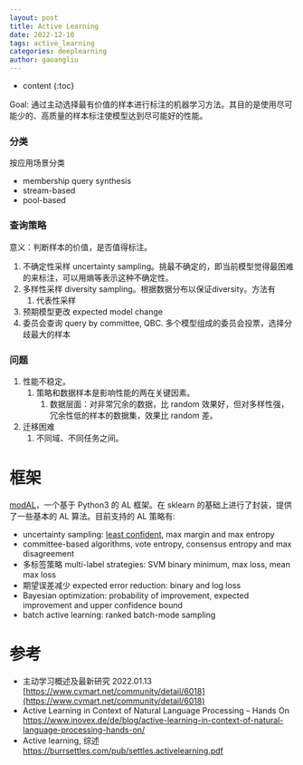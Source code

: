 ```yaml
---
layout: post
title: Active Learning
date: 2022-12-10
tags: active_learning
categories: deeplearning
author: gaoangliu
---
```

* content
{:toc}



Goal: 通过主动选择最有价值的样本进行标注的机器学习方法。其目的是使用尽可能少的、高质量的样本标注使模型达到尽可能好的性能。




### 分类

按应用场景分类

- membership query synthesis
- stream-based
- pool-based

### 查询策略

意义：判断样本的价值，是否值得标注。

1. 不确定性采样 uncertainty sampling。挑最不确定的，即当前模型觉得最困难的来标注，可以用熵等表示这种不确定性。
2. 多样性采样 diversity sampling。根据数据分布以保证diversity。方法有
    1. 代表性采样
3. 预期模型更改 expected model change
4. 委员会查询 query by committee, QBC. 多个模型组成的委员会投票，选择分歧最大的样本

### 问题

1. 性能不稳定。
    1. 策略和数据样本是影响性能的两在关键因素。
        1. 数据层面：对非常冗余的数据，比 random 效果好，但对多样性强，冗余性低的样本的数据集，效果比 random 差。
2. 迁移困难
    1. 不同域、不同任务之间。 

# 框架
[modAL](https://modal-python.readthedocs.io/en/latest/)，一个基于 Python3 的 AL 框架。在 sklearn 的基础上进行了封装，提供了一些基本的 AL 算法。目前支持的 AL 策略有:
- uncertainty sampling: [least confident](https://www.sciencedirect.com/science/article/pii/B978155860335650026X?via%3Dihub), max margin and max entropy
- committee-based algorithms, vote entropy, consensus entropy and max disagreement
- 多标签策略 multi-label strategies: SVM binary minimum, max loss, mean max loss
- 期望误差减少 expected error reduction: binary and log loss
- Bayesian optimization: probability of improvement, expected improvement and upper confidence bound 
- batch active learning: ranked batch-mode sampling


# 参考

- 主动学习概述及最新研究 2022.01.13 [https://www.cvmart.net/community/detail/6018](https://www.cvmart.net/community/detail/6018)
- Active Learning in Context of Natural Language Processing – Hands On https://www.inovex.de/de/blog/active-learning-in-context-of-natural-language-processing-hands-on/
- Active learning, 综述 https://burrsettles.com/pub/settles.activelearning.pdf

